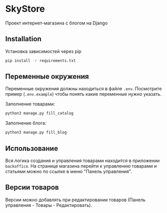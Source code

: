 # SkyStore

Проект интернет-магазина с блогом на Django

## Installation

Установка зависимостей через pip

```bash
pip install -r requirements.txt
```

## Переменные окружения
Переменные окружения должны находиться в файле `.env`. Посмотрите пример (`.env.example`) чтобы понять какие переменные нужно указать.


Заполнение товарами:
```bash
python3 manage.py fill_catalog
```

Заполнение блога:
```bash
python3 manage.py fill_blog
```


## Использование

Вся логика создания и управления товарами находится в приложении `backoffice`. На странице магазина перейти к управлению товарами и статьями можно по ссылке в меню "Панель управления".

## Версии товаров

Версии можно добавлять при редактировании товаров (Панель управления - Товары - Редактировать). 
